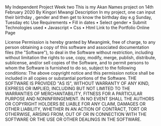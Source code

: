 My Independent Project Week two
This is my Akan Names project on 14th February 2020
By Kingori Mwangi
Description
In my project, one can input their birthday , gender and then get to know the birthday day e.g Sunday, Tuesday etc
Use Requirements
    • Fill in dates
    • Select gender
    • Submit
Technologies used
    • Javascript
    • Css
    • Html
Link to the Portfolio Online Page

License
Permission is hereby granted by Mwangimk, free of charge, to any person obtaining a copy of this software and associated documentation files (the "Software"), to deal in the Software without restriction, including without limitation the rights to use, copy, modify, merge, publish, distribute, sublicense, and/or sell copies of the Software, and to permit persons to whom the Software is furnished to do so, subject to the following conditions:
The above copyright notice and this permission notice shall be included in all copies or substantial portions of the Software.
THE SOFTWARE IS PROVIDED "AS IS", WITHOUT WARRANTY OF ANY KIND, EXPRESS OR IMPLIED, INCLUDING BUT NOT LIMITED TO THE WARRANTIES OF MERCHANTABILITY, FITNESS FOR A PARTICULAR PURPOSE AND NONINFRINGEMENT. IN NO EVENT SHALL THE AUTHORS OR COPYRIGHT HOLDERS BE LIABLE FOR ANY CLAIM, DAMAGES OR OTHER LIABILITY, WHETHER IN AN ACTION OF CONTRACT, TORT OR OTHERWISE, ARISING FROM, OUT OF OR IN CONNECTION WITH THE SOFTWARE OR THE USE OR OTHER DEALINGS IN THE SOFTWARE.
